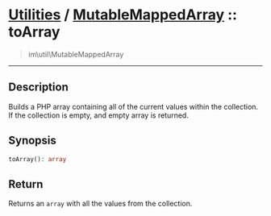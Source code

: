 # [Utilities](util.md) / [MutableMappedArray](util-MutableMappedArray.md) :: toArray
 > im\util\MutableMappedArray
____

## Description
Builds a PHP array containing all of the current values within
the collection. If the collection is empty, and empty array is returned.

## Synopsis
```php
toArray(): array
```

## Return
Returns an `array` with all the values from the collection.
